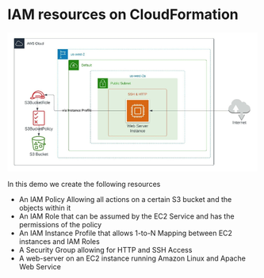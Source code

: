 
# IAM resources on CloudFormation

![](diagram.png)

In this demo we create the following resources
- An IAM Policy Allowing all actions on a certain S3 bucket and the objects within it
- An IAM Role that can be assumed by the EC2 Service and has the permissions of the policy
- An IAM Instance Profile that allows 1-to-N Mapping between EC2 instances and IAM Roles
- A Security Group allowing for HTTP and SSH Access
- A web-server on an EC2 instance running Amazon Linux and Apache Web Service
